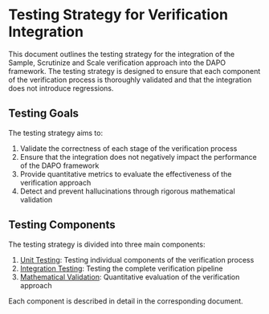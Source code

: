 # Testing Strategy for Verification Integration

This document outlines the testing strategy for the integration of the Sample, Scrutinize and Scale verification approach into the DAPO framework. The testing strategy is designed to ensure that each component of the verification process is thoroughly validated and that the integration does not introduce regressions.

## Testing Goals

The testing strategy aims to:

1. Validate the correctness of each stage of the verification process
2. Ensure that the integration does not negatively impact the performance of the DAPO framework
3. Provide quantitative metrics to evaluate the effectiveness of the verification approach
4. Detect and prevent hallucinations through rigorous mathematical validation

## Testing Components

The testing strategy is divided into three main components:

1. [Unit Testing](./unit_testing.md): Testing individual components of the verification process
2. [Integration Testing](./integration_testing.md): Testing the complete verification pipeline
3. [Mathematical Validation](./mathematical_validation.md): Quantitative evaluation of the verification approach

Each component is described in detail in the corresponding document.

